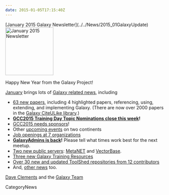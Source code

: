 ```yaml
---
date: 2015-01-05T17:15:40Z
---
```

<div class='newsItemHeader'>[January 2015 Galaxy Newsletter](../../News/2015_01GalaxyUpdate)</div>

<div class='right'>
<a href='/GalaxyUpdates/2015_01'><img src='/Images/Logos/GalaxyUpdate200.png' alt='January 2015 Newsletter' width=150 /></a>
</div>

Happy New Year from the Galaxy Project!

[January](../../GalaxyUpdates/2015_01) brings lots of [Galaxy related news](../../GalaxyUpdates/2015_01), including

* [63 new papers](/GalaxyUpdates/2015_01#new-papers), including 4 highlighted papers, referencing, using, extending, and implementing Galaxy.  (There are now over 2000 papers in the [Galaxy CiteULike library](http://www.citeulike.org/group/16008/).)
* **[GCC2015 Training Day Topic Nominations close this week](/GalaxyUpdates/2015_01#training-day-topic-nominations-close-6-january)!**
* [GCC2015 needs sponsors](/GalaxyUpdates/2015_01#call-for-sponsors)!
* Other [upcoming events](/GalaxyUpdates/2015_01#other-events) on two continents
* [Job openings at 7 organizations](/GalaxyUpdates/2015_01#whos-hiring)
* **[GalaxyAdmins is back](/GalaxyUpdates/2015_01#galaxyadmins-is-back)!**  Please tell what times work best for the next meetup.
* [Two new public servers](/GalaxyUpdates/2015_01#new-public-servers): [MetaNET](/GalaxyUpdates/2015_01#metanet) and [VectorBase](/GalaxyUpdates/2015_01#vectorbase-galaxy).
* [Three new Galaxy Training Resources](/GalaxyUpdates/2015_01#galaxy-community-hubs)
* [Over 30 new and updated ToolShed repositories from 12 contributors](/GalaxyUpdates/2014_12#toolshed-contributions)
* And, [other news](/GalaxyUpdates/2014_12#other-news) too.

[Dave Clements](/DaveClements) and the [Galaxy Team](../../GalaxyTeam)


CategoryNews
